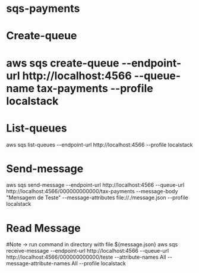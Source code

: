﻿# sqs-payments

# Create-queue
# aws sqs create-queue --endpoint-url http://localhost:4566 --queue-name tax-payments --profile localstack

# List-queues
aws sqs list-queues --endpoint-url http://localhost:4566 --profile localstack

# Send-message
aws sqs send-message --endpoint-url http://localhost:4566 --queue-url http://localhost:4566/000000000000/tax-payments --message-body "Mensagem de Teste" --message-attributes file://./message.json --profile localstack

# Read Message
#Note -> run command in directory with file ${message.json}
aws sqs receive-message --endpoint-url http://localhost:4566 --queue-url http://localhost:4566/000000000000/teste --attribute-names All --message-attribute-names All  --profile localstack
